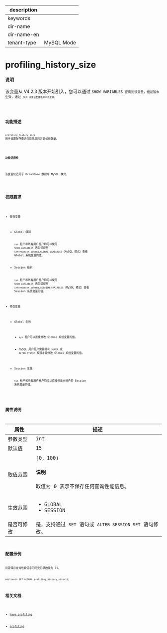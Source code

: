 |description||
|---|---|
|keywords||
|dir-name||
|dir-name-en||
|tenant-type| MySQL Mode|

# profiling_history_size

<main id="notice" type='explain'>
  <h4>说明</h4>
  <p>该变量从 V4.2.3 版本开始引入，您可以通过 <code>SHOW VARIABLES<code> 查询到该变量，但是暂未生效，通过 <code>SET<code> 设置该配置项并不会生效。</p>
</main>

## 功能描述

`profiling_history_size` 用于设置保存查询性能信息的历史记录数量。

<main id="notice">
  <h4>功能适用性</h4>
  <p>该变量仅适用于 OceanBase 数据库 MySQL 模式。</p>
</main>

## 权限要求

* 查询变量

  * Global 级别

    `sys` 租户和所有用户租户均可以使用 `SHOW VARIABLES` 语句或视图 `information_schema.GLOBAL_VARIABLES`（MySQL 模式）查看 Global 系统变量的值。

  * Session 级别

    `sys` 租户和所有用户租户均可以使用 `SHOW VARIABLES` 语句或视图 `information_schema.SESSION_VARIABLES`（MySQL 模式）查看 Session 系统变量的值。

* 修改变量

  * Global 生效

    * `sys` 租户可以直接修改 Global 系统变量的值。
  
    * MySQL 用户租户需要拥有 `SUPER` 或 `ALTER SYSTEM` 权限才能修改 Global 系统变量的值。

  * Session 生效

    `sys` 租户和所有用户租户均可以直接修改本租户的 Session 系统变量的值。

## 属性说明

| **属性**  |    **描述**  |
|---------|---------------|
| 参数类型    |  int              |
| 默认值      |  15  |
| 取值范围    | [0，100)<main id="notice" type='explain'><h4>说明</h4><p>取值为 0 表示不保存任何查询性能信息。</p></main>               |
| 生效范围    |  <ul><li>GLOBAL  </li><li>SESSION </li></ul> |
| 是否可修改  | 是，支持通过 `SET` 语句或 `ALTER SESSION SET` 语句修改。 |

## 配置示例

设置保存查询性能信息的历史记录数量为 15。

```shell
obclient> SET GLOBAL profiling_history_size=15;
```

## 相关文档

* [have_profiling](17900.have_profiling-global.md)

* [profiling](18000.profiling-global.md)
